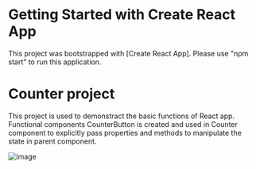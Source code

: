 # Getting Started with Create React App

This project was bootstrapped with [Create React App].
Please use "npm start" to run this application. 

# Counter project

This project is used to demonstract the basic functions of React app. Functional components CounterButton is created and used in Counter component to explicitly pass properties and methods to manipulate the state in parent component.

![image](https://user-images.githubusercontent.com/53606718/177262302-66bb4745-4c80-4dc9-ad35-0dfb44984fcc.png)
